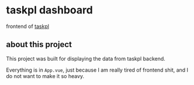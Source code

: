 # taskpl dashboard

frontend of [taskpl](https://github.com/williamfzc/taskpl)

## about this project

This project was built for displaying the data from taskpl backend. 

Everything is in `App.vue`, just because I am really tired of frontend shit, and I do not want to make it so heavy.
